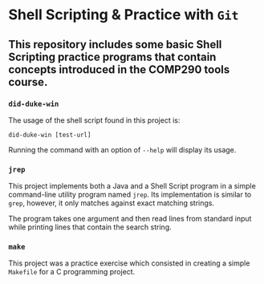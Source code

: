 # Shell Scripting & Practice with `Git` 

## This repository includes some basic Shell Scripting practice programs that contain concepts introduced in the COMP290 tools course.

### `did-duke-win`

The usage of the shell script found in this project is:

`did-duke-win [test-url]`

Running the command with an option of `--help` will display its usage.

### `jrep`

This project implements both a Java and a Shell Script program in a simple command-line utility program named `jrep`. Its implementation is similar to `grep`, however, it only matches against exact matching strings.

The program takes one argument and then read lines from standard input while printing lines that contain the search string.

### `make`

This project was a practice exercise which consisted in creating a simple `Makefile` for a C programming project.
